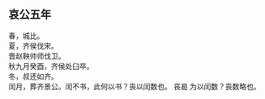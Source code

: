 ## 哀公五年
春，城比。  
夏，齐侯伐宋。  
晋赵鞅帅师伐卫。  
秋九月癸酉，齐侯处臼卒。  
冬，叔还如齐。  
闰月，葬齐景公。闰不书，此何以书？丧以闰数也。 丧曷
为以闰数？丧数略也。  

